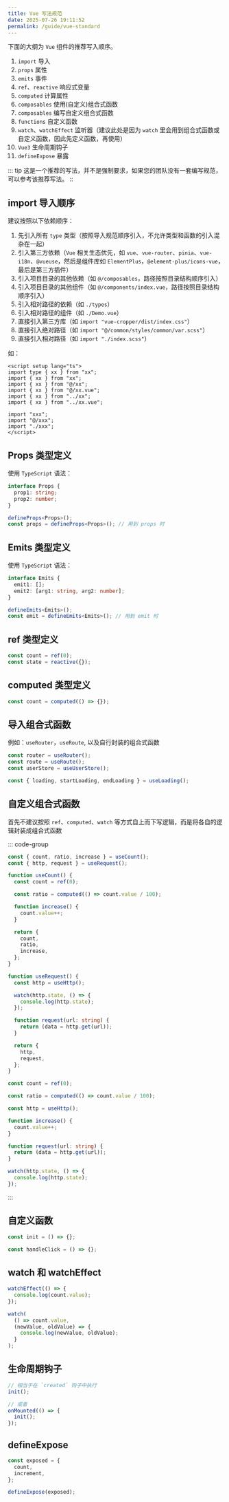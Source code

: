 ```yaml
---
title: Vue 写法规范
date: 2025-07-26 19:11:52
permalink: /guide/vue-standard
---
```


下面的大纲为 `Vue` 组件的推荐写入顺序。

1. `import` 导入
2. `props` 属性
3. `emits` 事件
4. `ref`、`reactive` 响应式变量
5. `computed` 计算属性
6. `composables` 使用(自定义)组合式函数
7. `composables` 编写自定义组合式函数
8. `functions` 自定义函数
9. `watch`、`watchEffect` 监听器（建议此处是因为 `watch` 里会用到组合式函数或自定义函数，因此先定义函数，再使用）
10. `Vue3` 生命周期钩子
11. `defineExpose` 暴露

::: tip
这是一个推荐的写法，并不是强制要求，如果您的团队没有一套编写规范，可以参考该推荐写法。
::

## import 导入顺序

建议按照以下依赖顺序：

1. 先引入所有 `type` 类型（按照导入规范顺序引入，不允许类型和函数的引入混杂在一起）
2. 引入第三方依赖（`Vue` 相关生态优先，如 `vue`、`vue-router`、`pinia`、`vue-i18n`、`@vueuse`，然后是组件库如 `ElementPlus`，`@element-plus/icons-vue`，最后是第三方插件）
3. 引入项目目录的其他依赖（如 `@/composables`，路径按照目录结构顺序引入）
4. 引入项目目录的其他组件（如 `@/components/index.vue`，路径按照目录结构顺序引入）
5. 引入相对路径的依赖（如 `./types`）
6. 引入相对路径的组件（如 `./Demo.vue`）
7. 直接引入第三方库（如 `import "vue-cropper/dist/index.css"`）
8. 直接引入绝对路径（如 `import "@/common/styles/common/var.scss"`）
9. 直接引入相对路径（如 `import "./index.scss"`）

如：

```vue
<script setup lang="ts">
import type { xx } from "xx";
import { xx } from "xx";
import { xx } from "@/xx";
import { xx } from "@/xx.vue";
import { xx } from "../xx";
import { xx } from "../xx.vue";

import "xxx";
import "@/xxx";
import "./xxx";
</script>
```

## Props 类型定义

使用 `TypeScript` 语法：

```ts
interface Props {
  prop1: string;
  prop2: number;
}

defineProps<Props>();
const props = defineProps<Props>(); // 用到 props 时
```

## Emits 类型定义

使用 `TypeScript` 语法：

```ts
interface Emits {
  emit1: [];
  emit2: [arg1: string, arg2: number];
}

defineEmits<Emits>();
const emit = defineEmits<Emits>(); // 用到 emit 时
```

## ref 类型定义

```ts
const count = ref(0);
const state = reactive({});
```

## computed 类型定义

```ts
const count = computed(() => {});
```

## 导入组合式函数

例如：`useRouter`，`useRoute`, 以及自行封装的组合式函数

```ts
const router = useRouter();
const route = useRoute();
const userStore = useUserStore();

const { loading, startLoading, endLoading } = useLoading();
```

## 自定义组合式函数

首先不建议按照 `ref`、`computed`、`watch` 等方式自上而下写逻辑，而是将各自的逻辑封装成组合式函数

::: code-group

```ts [推荐]
const { count, ratio, increase } = useCount();
const { http, request } = useRequest();

function useCount() {
  const count = ref(0);

  const ratio = computed(() => count.value / 100);

  function increase() {
    count.value++;
  }

  return {
    count,
    ratio,
    increase,
  };
}

function useRequest() {
  const http = useHttp();

  watch(http.state, () => {
    console.log(http.state);
  });

  function request(url: string) {
    return (data = http.get(url));
  }

  return {
    http,
    request,
  };
}
```

```ts [不推荐]
const count = ref(0);

const ratio = computed(() => count.value / 100);

const http = useHttp();

function increase() {
  count.value++;
}

function request(url: string) {
  return (data = http.get(url));
}

watch(http.state, () => {
  console.log(http.state);
});
```

:::

## 自定义函数

```ts
const init = () => {};

const handleClick = () => {};
```

## watch 和 watchEffect

```ts
watchEffect(() => {
  console.log(count.value);
});

watch(
  () => count.value,
  (newValue, oldValue) => {
    console.log(newValue, oldValue);
  }
);
```

## 生命周期钩子

```ts
// 相当于在 `created` 钩子中执行
init();

// 或者
onMounted(() => {
  init();
});
```

## defineExpose

```ts
const exposed = {
  count,
  increment,
};

defineExpose(exposed);
```
